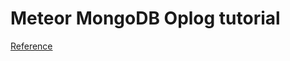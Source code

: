 # Meteor MongoDB Oplog tutorial

[Reference](http://blog.mongolab.com/2014/07/tutorial-scaling-meteor-with-mongodb-oplog-tailing/)